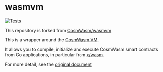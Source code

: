# wasmvm

[![Tests](https://github.com/line/wasmvm/actions/workflows/tests.yml/badge.svg)](https://github.com/line/wasmvm/actions/workflows/tests.yml)

This repository is forked from [CosmWasm/wasmvm](https://github.com/CosmWasm/wasmvm)

This is a wrapper around the [CosmWasm VM](https://github.com/line/cosmwasm/tree/master/packages/vm).

It allows you to compile, initialize and execute CosmWasm smart contracts
from Go applications, in particular from [x/wasm](https://github.com/line/lfb-sdk/tree/main/x/wasm).

For more detail, see the [original document](https://github.com/CosmWasm/wasmvm#readme)
